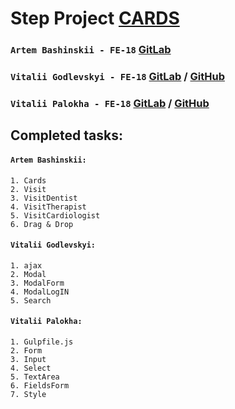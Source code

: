 # Step Project [CARDS](https://vpalokha.github.io/cards)

### `Artem Bashinskii - FE-18` [GitLab](https://gitlab.com/artemidaabc)
###  `Vitalii Godlevskyi - FE-18` [GitLab](https://gitlab.com/VGodlevskyi) / [GitHub](https://github.com/VGodlevskyi)
### `Vitalii Palokha - FE-18` [GitLab](https://gitlab.com/VPalokha) / [GitHub](https://github.com/VPalokha)

## Сompleted tasks:
#### `Artem Bashinskii:`
    1. Cards
    2. Visit
    3. VisitDentist
    4. VisitTherapist
    5. VisitCardiologist
    6. Drag & Drop
    
#### `Vitalii Godlevskyi:`
    1. ajax
    2. Modal
    3. ModalForm
    4. ModalLogIN
    5. Search

#### `Vitalii Palokha:`
    1. Gulpfile.js
    2. Form
    3. Input
    4. Select
    5. TextArea
    6. FieldsForm
    7. Style